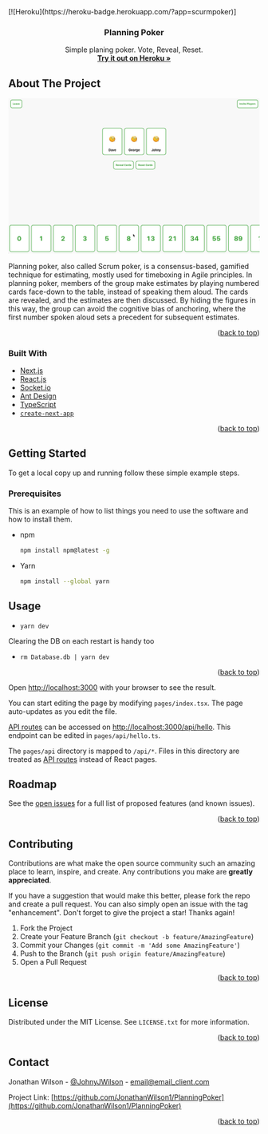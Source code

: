 <div id="top"></div>
<!-- PROJECT SHIELDS -->
<!--
*** I'm using markdown "reference style" links for readability.
*** Reference links are enclosed in brackets [ ] instead of parentheses ( ).
*** See the bottom of this document for the declaration of the reference variables
*** for contributors-url, forks-url, etc. This is an optional, concise syntax you may use.
*** https://www.markdownguide.org/basic-syntax/#reference-style-links
-->
[![Heroku](https://heroku-badge.herokuapp.com/?app=scurmpoker)]

<!-- PROJECT LOGO -->
<br />
<div align="center">
  <h3 align="center">Planning Poker</h3>

  <p align="center">
    Simple planing poker. Vote, Reveal, Reset.
    <br />
    <a href="https://scurmpoker.herokuapp.com"><strong>Try it out on Heroku »</strong></a>
  </p>
</div>


<!-- ABOUT THE PROJECT -->
## About The Project

[![Product Name Screen Shot][product-screenshot]](https://scurmpoker.herokuapp.com)

Planning poker, also called Scrum poker, is a consensus-based, gamified technique for estimating, mostly used for timeboxing in Agile principles. In planning poker, members of the group make estimates by playing numbered cards face-down to the table, instead of speaking them aloud. The cards are revealed, and the estimates are then discussed. By hiding the figures in this way, the group can avoid the cognitive bias of anchoring, where the first number spoken aloud sets a precedent for subsequent estimates.

<p align="right">(<a href="#top">back to top</a>)</p>



### Built With

* [Next.js](https://nextjs.org/)
* [React.js](https://reactjs.org/)
* [Socket.io](https://socket.io)
* [Ant Design](https://ant.design)
* [TypeScript](https://www.typescriptlang.org)
* [`create-next-app`](https://github.com/vercel/next.js/tree/canary/packages/create-next-app)

<p align="right">(<a href="#top">back to top</a>)</p>

<!-- GETTING STARTED -->
## Getting Started

To get a local copy up and running follow these simple example steps.

### Prerequisites

This is an example of how to list things you need to use the software and how to install them.
* npm
  ```sh
  npm install npm@latest -g
  ```
* Yarn
  ```sh
  npm install --global yarn
  ```

<!-- USAGE EXAMPLES -->
## Usage

* ```yarn dev```

Clearing the DB on each restart is handy too

* ```rm Database.db | yarn dev```

<p align="right">(<a href="#top">back to top</a>)</p>

Open [http://localhost:3000](http://localhost:3000) with your browser to see the result.

You can start editing the page by modifying `pages/index.tsx`. The page auto-updates as you edit the file.

[API routes](https://nextjs.org/docs/api-routes/introduction) can be accessed on [http://localhost:3000/api/hello](http://localhost:3000/api/hello). This endpoint can be edited in `pages/api/hello.ts`.

The `pages/api` directory is mapped to `/api/*`. Files in this directory are treated as [API routes](https://nextjs.org/docs/api-routes/introduction) instead of React pages.

<!-- ROADMAP -->
## Roadmap

See the [open issues](https://github.com/JonathanWilson1/PlanningPoker/issues) for a full list of proposed features (and known issues).

<p align="right">(<a href="#top">back to top</a>)</p>



<!-- CONTRIBUTING -->
## Contributing

Contributions are what make the open source community such an amazing place to learn, inspire, and create. Any contributions you make are **greatly appreciated**.

If you have a suggestion that would make this better, please fork the repo and create a pull request. You can also simply open an issue with the tag "enhancement".
Don't forget to give the project a star! Thanks again!

1. Fork the Project
2. Create your Feature Branch (`git checkout -b feature/AmazingFeature`)
3. Commit your Changes (`git commit -m 'Add some AmazingFeature'`)
4. Push to the Branch (`git push origin feature/AmazingFeature`)
5. Open a Pull Request

<p align="right">(<a href="#top">back to top</a>)</p>



<!-- LICENSE -->
## License

Distributed under the MIT License. See `LICENSE.txt` for more information.

<p align="right">(<a href="#top">back to top</a>)</p>


<!-- CONTACT -->
## Contact

Jonathan Wilson - [@JohnyJWilson](https://twitter.com/JohnyJWilson) - email@email_client.com

Project Link: [https://github.com/JonathanWilson1/PlanningPoker](https://github.com/JonathanWilson1/PlanningPoker)

<p align="right">(<a href="#top">back to top</a>)</p>


<!-- MARKDOWN LINKS & IMAGES -->
<!-- https://www.markdownguide.org/basic-syntax/#reference-style-links -->
[product-screenshot]: demo.gif
